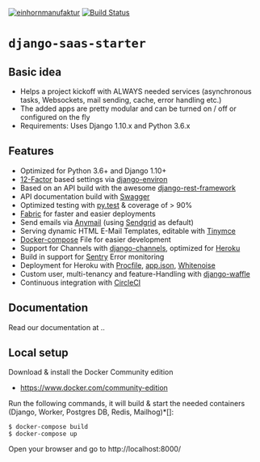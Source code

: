 [![einhornmanufaktur](https://img.shields.io/badge/made%20by-einhornmanufaktur-blue.svg)](https://www.einhornmanufaktur.de/)
[![Build Status](https://circleci.com/gh/jensneuhaus/einhorn-starter.png?style=shield&circle-token=36515d7bdb2ff036a488c3b58bea07e80bf2fad1)](https://circleci.com/gh/jensneuhaus/einhorn-starter/)

# `django-saas-starter`

## Basic idea

* Helps a project kickoff with ALWAYS needed services (asynchronous tasks, Websockets, mail sending, cache, error handling etc.)
* The added apps are pretty modular and can be turned on / off or configured on the fly
* Requirements: Uses Django 1.10.x and Python 3.6.x

## Features

* Optimized for Python 3.6+ and Django 1.10+
* [12-Factor](12factor.net) based settings via [django-environ](12factor.net)
* Based on an API build with the awesome [django-rest-framework](#)
* API documentation build with [Swagger](#)
* Optimized testing with [py.test](https://docs.pytest.org/en/latest/) & coverage of > 90%
* [Fabric](#) for faster and easier deployments
* Send emails via [Anymail](#) (using [Sendgrid](#) as default)
* Serving dynamic HTML E-Mail Templates, editable with [Tinymce](#)
* [Docker-compose](#) File for easier development
* Support for Channels with [django-channels](#), optimized for [Heroku](https://blog.heroku.com/in_deep_with_django_channels_the_future_of_real_time_apps_in_django)
* Build in support for [Sentry](#) Error monitoring
* Deployment for Heroku with [Procfile](#), [app.json](#), [Whitenoise](#)
* Custom user, multi-tenancy and feature-Handling with [django-waffle](#)
* Continuous integration with [CircleCI](#)

## Documentation

Read our documentation at ..

## Local setup

Download & install the Docker Community edition
* https://www.docker.com/community-edition

Run the following commands, it will build & start the needed containers (Django, Worker, Postgres DB, Redis, Mailhog)*[]:

```
$ docker-compose build
$ docker-compose up
```

Open your browser and go to http://localhost:8000/
